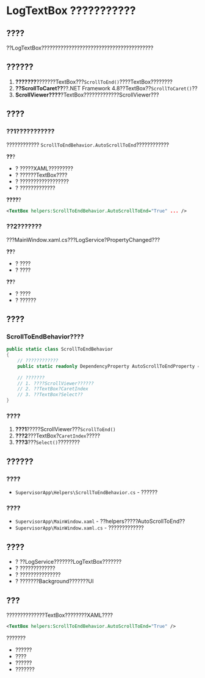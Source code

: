 # LogTextBox ???????????

## ????

??LogTextBox?????????????????????????????????????????

## ??????

1. **???????**???????TextBox???`ScrollToEnd()`????TextBox????????
2. **??ScrollToCaret??**??.NET Framework 4.8??TextBox??`ScrollToCaret()`??
3. **ScrollViewer????**?TextBox?????????????ScrollViewer???

## ????

### ??1???????????

???????????? `ScrollToEndBehavior.AutoScrollToEnd`????????????

**??**?
- ? ?????XAML?????????
- ? ??????TextBox????
- ? ??????????????????
- ? ?????????????

**????**?
```xml
<TextBox helpers:ScrollToEndBehavior.AutoScrollToEnd="True" ... />
```

### ??2???????

???MainWindow.xaml.cs???LogService?PropertyChanged???

**??**?
- ? ????
- ? ????

**??**?
- ? ????
- ? ??????

## ????

### ScrollToEndBehavior????

```csharp
public static class ScrollToEndBehavior
{
    // ????????????
    public static readonly DependencyProperty AutoScrollToEndProperty = ...;
    
    // ???????
    // 1. ????ScrollViewer??????
    // 2. ??TextBox?CaretIndex
    // 3. ??TextBox?Select??
}
```

### ????

1. **???1**?????ScrollViewer???`ScrollToEnd()`
2. **???2**???TextBox?`CaretIndex`?????
3. **???3**???`Select()`????????

## ??????

### ????
- `SupervisorApp\Helpers\ScrollToEndBehavior.cs` - ??????

### ????
- `SupervisorApp\MainWindow.xaml` - ??helpers?????AutoScrollToEnd??
- `SupervisorApp\MainWindow.xaml.cs` - ?????????????

## ????

- ? ??LogService???????LogTextBox???????
- ? ?????????????
- ? ???????????????
- ? ???????Background???????UI

## ???

??????????????TextBox????????XAML????
```xml
<TextBox helpers:ScrollToEndBehavior.AutoScrollToEnd="True" />
```

???????
- ??????
- ????
- ??????
- ???????